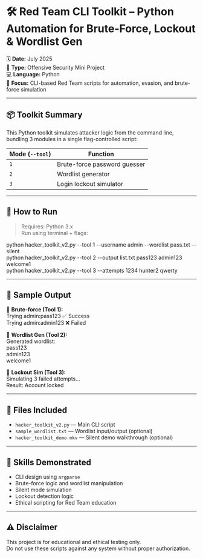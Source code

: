 # 🛠️ Red Team CLI Toolkit – Python Automation for Brute-Force, Lockout & Wordlist Gen

🗓️ **Date:** July 2025  
🧪 **Type:** Offensive Security Mini Project  
💻 **Language:** Python  
🎯 **Focus:** CLI-based Red Team scripts for automation, evasion, and brute-force simulation

---

## 📦 Toolkit Summary

This Python toolkit simulates attacker logic from the command line, bundling 3 modules in a single flag-controlled script:

| Mode (`--tool`)  | Function                         |
|------------------|----------------------------------|
| `1`              | Brute-force password guesser     |
| `2`              | Wordlist generator               |
| `3`              | Login lockout simulator          |

---

## 🚀 How to Run

> Requires: Python 3.x  
> Run using terminal + flags:

python hacker_toolkit_v2.py --tool 1 --username admin --wordlist pass.txt --silent  
python hacker_toolkit_v2.py --tool 2 --output list.txt pass123 admin123 welcome1  
python hacker_toolkit_v2.py --tool 3 --attempts 1234 hunter2 qwerty


---

## 🧪 Sample Output

🔹 **Brute-force (Tool 1):**  
Trying admin:pass123 ✅ Success  
Trying admin:admin123 ❌ Failed  

🔹 **Wordlist Gen (Tool 2):**  
Generated wordlist:  
pass123  
admin123  
welcome1  

🔹 **Lockout Sim (Tool 3):**  
Simulating 3 failed attempts...  
Result: Account locked  

---

## 📁 Files Included
- `hacker_toolkit_v2.py` — Main CLI script  
- `sample_wordlist.txt` — Wordlist input/output (optional)  
- `hacker_toolkit_demo.mkv` — Silent demo walkthrough (optional)  

---

## 🧠 Skills Demonstrated
- CLI design using `argparse`  
- Brute-force logic and wordlist manipulation  
- Silent mode simulation  
- Lockout detection logic  
- Ethical scripting for Red Team education  

---

## ⚠️ Disclaimer  
This project is for educational and ethical testing only.  
Do not use these scripts against any system without proper authorization.
